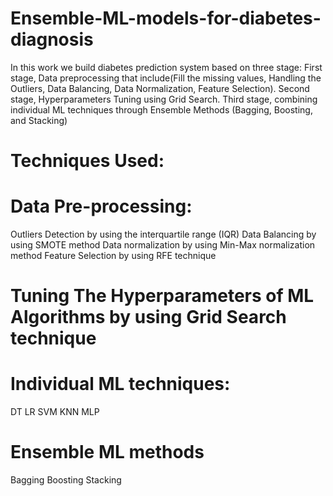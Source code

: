 # Ensemble-ML-models-for-diabetes-diagnosis
In this work we build diabetes prediction system based on three stage: First stage, Data preprocessing that include(Fill the missing values, Handling the Outliers, Data Balancing, Data Normalization, Feature Selection). Second stage, Hyperparameters Tuning using Grid Search. Third stage,  combining individual ML techniques through Ensemble Methods (Bagging, Boosting, and Stacking)

# Techniques Used: 

# Data Pre-processing:
Outliers Detection by using the interquartile range (IQR)
Data Balancing by using SMOTE method
Data normalization by using Min-Max normalization method
Feature Selection by using RFE technique 

# Tuning The Hyperparameters of ML Algorithms by using  Grid Search technique

# Individual ML techniques:
DT
LR
SVM
KNN
MLP

# Ensemble ML methods
Bagging
Boosting
Stacking
